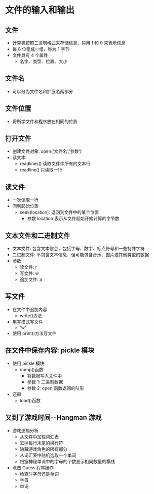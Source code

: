 # 文件的输入和输出

## 文件

- 计算机按照二进制格式来存储信息，只用 1 和 0 来表示信息
- 每 8 位组成一组，称为 1 字节
- 文件具有 4 个属性
  - 名字、类型、位置、大小

## 文件名

- 可以分为文件名和扩展名两部分

## 文件位置

- 将所学文件和程序放在相同的位置

## 打开文件

- 创建文件对象: open('文件名','参数')
- 读文本:
  - readlines() 读取文件中所有的文本行
  - readline() 只读取一行

## 读文件

- 一次读取一行
- 回到起始位置
  - seek(location): 退回到文件中的某个位置
    - 参数 location 表示从文件起始开始计算的字节数

## 文本文件和二进制文件

- 文本文件: 包含文本信息，包括字母、数字、标点符号和一些特殊字符
- 二进制文件: 不包含文本信息，但可能包含音乐、图片或其他类型的数据
- 参数
  - 读文件: r
  - 写文件: w
  - 追加文件: a

## 写文件

- 在文件中追加内容
  - write()方法
- 用写模式写文件
  - 'w'
- 使用 print()方法写文件

## 在文件中保存内容: pickle 模块

- 使用 pickle 模块
  - dump()函数
    - 将数据写入文件中
    - 参数 1: 二进制数据
    - 参数 2: open 函数返回的队形
- 还原
  - load()函数

## 又到了游戏时间--Hangman 游戏

- 游戏逻辑分析
  - 从文件中加载词汇表
  - 去掉每行末尾的换行符
  - 隐藏游戏角色的所有部分
  - 从词汇表中随机选取一个单词
  - 根据神秘单词中的字母的个数显示相同数量的横线
- 点击 Guess 程序操作
  - 检查时字母还是单词
  - 字母
  - 单词
